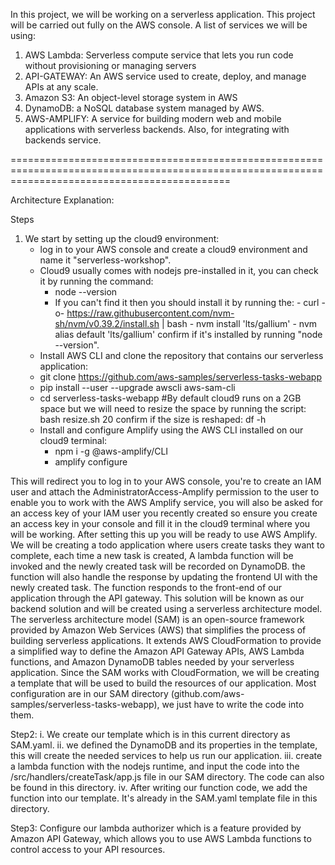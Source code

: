 In this project, we will be working on  a serverless application. This project will be carried out fully on the AWS console.
A list of services we will be using:
1. AWS Lambda: Serverless compute service that lets you run code without provisioning or managing servers
2. API-GATEWAY: An AWS service used to create, deploy, and manage APIs at any scale.
3. Amazon S3: An object-level storage system in AWS
4. DynamoDB: a NoSQL database system managed by AWS.
5. AWS-AMPLIFY: A service for building modern web and mobile applications with serverless backends. Also, for integrating with backends service.


==================================================================================================================================================

Architecture Explanation:

Steps
1. We start by setting up the cloud9 environment:
    - log in to your AWS console and create a cloud9 environment and name it "serverless-workshop".
    - Cloud9 usually comes with nodejs pre-installed in it, you can check it by running the command:
        - node --version
        - If you can't find it then you should install it by running the:
              -  curl -o- https://raw.githubusercontent.com/nvm-sh/nvm/v0.39.2/install.sh | bash
              -  nvm install 'lts/gallium'
              -  nvm alias default 'lts/gallium'
          confirm if it's installed by running "node --version".
    - Install AWS CLI and clone the repository that contains our serverless application:
    - git clone https://github.com/aws-samples/serverless-tasks-webapp
    - pip install --user --upgrade awscli aws-sam-cli
    - cd serverless-tasks-webapp
   #By default cloud9 runs on a 2GB space but we will need to resize the space by running the script:
        bash resize.sh 20
      confirm if the size is reshaped: df -h
    - Install and configure Amplify using the AWS CLI installed on our cloud9 terminal:
       - npm i -g @aws-amplify/CLI
       - amplify configure
      
This will redirect you to log in to your AWS console, you're to create an IAM user and attach the AdministratorAccess-Amplify permission to the user to enable you to work with the AWS Amplify service, you will also be asked for an access key of your IAM user you recently created so ensure you create an access key in your console and fill it in the cloud9 terminal where you will be working.
After setting this up you will be ready to use AWS Amplify.
We will be creating a todo application where users create tasks they want to complete, each time a new task is created, A lambda function will be invoked and the newly created task will be recorded on DynamoDB. the function will also handle the response by updating the frontend UI with the newly created task. The function responds to the front-end of our application through the API gateway. This solution will be known as our backend solution and will be created using a serverless architecture model. The serverless architecture model (SAM) is an open-source framework provided by Amazon Web Services (AWS) that simplifies the process of building serverless applications. It extends AWS CloudFormation to provide a simplified way to define the Amazon API Gateway APIs, AWS Lambda functions, and Amazon DynamoDB tables needed by your serverless application. Since the SAM works with CloudFormation, we will be creating a template that will be used to build the resources of our application. Most configuration are 
in our SAM directory (github.com/aws-samples/serverless-tasks-webapp), we just have to write the code into them. 

Step2:
i. We create our template which is in this current directory as SAM.yaml.
ii. we defined the DynamoDB and its properties in the template, this will create the needed services to help us run our application.
iii. create a lambda function with the nodejs runtime, and input the code into the /src/handlers/createTask/app.js file in our SAM directory. The code can also be found in this directory. 
iv. After writing our function code, we add the function into our template. It's already in the SAM.yaml template file in this directory. 

Step3: 
Configure our lambda authorizer which is a feature provided by Amazon API Gateway, which allows you to use AWS Lambda functions to control access to your API resources. 





      
